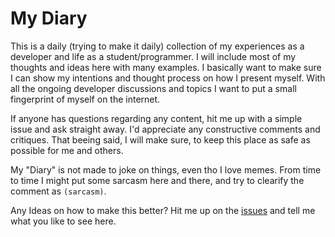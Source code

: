 # My Diary

This is a daily (trying to make it daily) collection of my experiences as a developer and life as a student/programmer. I will include most of my thoughts and ideas here with many examples. I basically want to make sure I can show my intentions and thought process on how I present myself. With all the ongoing developer discussions and topics I want to put a small fingerprint of myself on the internet.

If anyone has questions regarding any content, hit me up with a simple issue and ask straight away. I'd appreciate any constructive comments and critiques. That beeing said, I will make sure, to keep this place as safe as possible for me and others.

My "Diary" is not made to joke on things, even tho I love memes. From time to time I might put some sarcasm here and there, and try to clearify the comment as `(sarcasm)`.

Any Ideas on how to make this better? Hit me up on the [issues](https://github.com/oezguerisbert/me/issues) and tell me what you like to see here.

